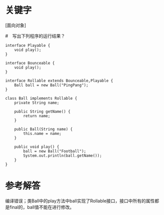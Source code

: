 # 关键字

[面向对象]

#　写出下列程序的运行结果？

```
interface Playable {
	void play();
}

interface Bounceable {
	void play();
}

interface Rollable extends Bounceable,Playable {
	Ball ball = new Ball("PingPang");
}

class Ball implements Rollable {
	private String name;

	public String getName() {
		return name;
	}

	public Ball(String name) {
		this.name = name;
	}

	public void play() {
		ball = new Ball("Football");
		System.out.println(ball.getName());
	}
}
```

# 参考解答

编译错误；类Ball中的play方法中ball实现了Rollable接口，接口中所有的属性都是final的，ball值不能在进行修改。